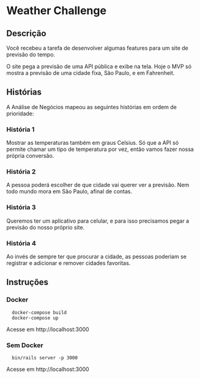 # Weather Challenge

## Descrição

Você recebeu a tarefa de desenvolver algumas features para um site de previsão do tempo.

O site pega a previsão de uma API pública e exibe na tela. Hoje o MVP só mostra a previsão de uma cidade fixa, São Paulo, e em Fahrenheit.

## Histórias

A Análise de Negócios mapeou as seguintes histórias em ordem de prioridade:

### História 1
Mostrar as temperaturas também em graus Celsius. Só que a API só permite chamar um tipo de temperatura por vez, então vamos fazer nossa própria conversão.

### História 2
A pessoa poderá escolher de que cidade vai querer ver a previsão. Nem todo mundo mora em São Paulo, afinal de contas.

### História 3
Queremos ter um aplicativo para celular, e para isso precisamos pegar a previsão do nosso próprio site.

### História 4
Ao invés de sempre ter que procurar a cidade, as pessoas poderiam se registrar e adicionar e remover cidades favoritas.

## Instruções

### Docker
```shell
  docker-compose build
  docker-compose up
```

Acesse em http://localhost:3000

### Sem Docker
```shell
  bin/rails server -p 3000
```

Acesse em http://localhost:3000
